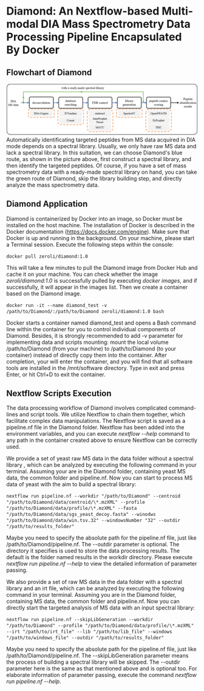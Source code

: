 # Diamond: An Nextflow-based Multi-modal DIA Mass Spectrometry Data Processing Pipeline Encapsulated By Docker

## Flowchart of Diamond
![image](https://github.com/xmuyulab/Diamond/blob/master/images/fig01.png)
Automatically identificating targeted peptides from MS data acquired in DIA mode depends on a spectral library. Usually, we only have raw MS data and lack a spectral library. In this suitation, we can choose Diamond's blue route, as shown in the picture above, first construct a spectral library, and then identify the targeted peptides. Of course, if you have a set of mass spectrometry data with a ready-made spectral library on hand, you can take the green route of Diamond, skip the library building step, and directly analyze the mass spectrometry data.

## Diamond Application
Diamond is containerized by Docker into an image, so Docker must be installed on the host machine. The installation of Docker is described in the Docker documentation (https://docs.docker.com/engine). Make sure that Docker is up and running in the background. On your machine, please start a Terminal session. Execute the following steps within the console:

```shell
docker pull zeroli/diamond:1.0
```

This will take a few minutes to pull the Diamond image from Docker Hub and cache it on your machine. You can check whether the image *zeroli/diamond:1.0* is successfully pulled by executing *docker images*, and if successfully, it will appear in the images list. Then we create a container based on the Diamond image.

```shell
docker run -it --name diamond_test -v /path/to/Diamond/:/path/to/Diamond zeroli/diamond:1.0 bash
```

Docker starts a container named diamond_test and opens a Bash command line within the container for you to control individual components of Diamond. Besides, it is strongly recommended to add -v parameter for implementing data and scripts mounting: mount the local volume /path/to/Diamond (from your machine) to /path/to/Diamond (to your container) instead of directly copy them into the container. After completion, your will enter the container, and you will find that all software tools are installed in the /mnt/software directory. Type in exit and press Enter, or hit Ctrl+D to exit the container.

## Nextflow Scripts Execution
The data processing workflow of Diamond involves complicated command-lines and script tools. We utilize Nextflow to chain them together, which facilitate complex data manipulations. The Nextflow script is saved as a pipeline.nf file in the Diamond folder. Nextflow has been added into the environment variables, and you can execute *nextflow --help* command to any path in the container created above to ensure Nextflow can be correctly used. 

We provide a set of yeast raw MS data in the data folder without a spectral library , which can be analyzed by executing the following command in your terminal. Assuming your are in the Diamond folder, containing yeast MS data, the common folder and pipeline.nf. Now you can start to process MS data of yeast with the aim to build a spectral library:

```shell
nextflow run pipeline.nf --workdir "/path/to/Diamond" --centroid "/path/to/Diamond/data/centroid/\*.mzXML" --profile "/path/to/Diamond/data/profile/\*.mzXML" --fasta "/path/to/Diamond/data/sgs_yeast_decoy.fasta" --winodws "/path/to/Diamond/data/win.tsv.32" --windowsNumber "32" --outdir "/path/to/results_folder"
```

Maybe you need to specify the absolute path for the pipeline.nf file, just like /path/to/Diamond/pipeline.nf. The --outdir parameter is optional. The directory it specifies is used to store the data processing results. The default is the folder named results in the workdir directory. Please execute *nextflow run pipeline.nf --help* to view the detailed information of parameter passing.

We also provide a set of raw MS data in the data folder with a spectral library and an irt file, which can be analyzed by executing the following command in your terminal. Assuming you are in the Diamond folder, containing MS data, the common folder and pipeline.nf. Now you can directly start the targeted analysis of MS data with an input spectral library:  

```shell
nextflow run pipeline.nf --skipLibGeneration --workdir "/path/to/Diamond" --profile "/path/to/Diamond/data/profile/\*.mzXML" --irt "/path/to/irt_file" --lib "/path/to/lib_file" --windows "/path/to/windows_file" --outdir "/path/to/results_folder"
```

Maybe you need to specify the absolute path for the pipeline.nf file, just like /path/to/Diamond/pipeline.nf. The --skipLibGeneration parameter means the process of building a spectral library will be skipped. The --outdir parameter here is the same as that mentioned above and is optional too. For elaborate information of parameter passing, execute the command *nextflow run pipeline.nf --help*.
